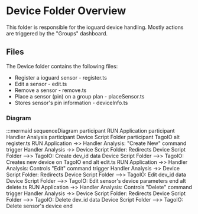 # Device Folder Overview
This folder is responsible for the ioguard device handling. Mostly actions are triggered by the "Groups" dashboard.

## Files
The Device folder contains the following files:
* Register a ioguard sensor - register.ts
* Edit a sensor - edit.ts
* Remove a sensor - remove.ts
* Place a sensor (pin) on a group plan - placeSensor.ts
* Stores sensor's pin information - deviceInfo.ts

### Diagram

:::mermaid
sequenceDiagram
    participant RUN Application
    participant Handler Analysis
    participant Device Script Folder
    participant TagoIO
        alt register.ts
            RUN Application ->> Handler Analysis: "Create New" command trigger
            Handler Analysis ->> Device Script Folder: Redirects
            Device Script Folder -->> TagoIO: Create dev_id data
            Device Script Folder -->> TagoIO: Creates new device on TagoIO
        end
        alt edit.ts
            RUN Application ->> Handler Analysis: Controls "Edit" command trigger
            Handler Analysis ->> Device Script Folder: Redirects
            Device Script Folder -->> TagoIO: Edit dev_id data
            Device Script Folder -->> TagoIO: Edit sensor's device parameters
        end
        alt delete.ts
            RUN Application ->> Handler Analysis: Controls "Delete" command trigger
            Handler Analysis ->> Device Script Folder: Redirects
            Device Script Folder -->> TagoIO: Delete dev_id data
            Device Script Folder -->> TagoIO: Delete sensor's device
        end
    